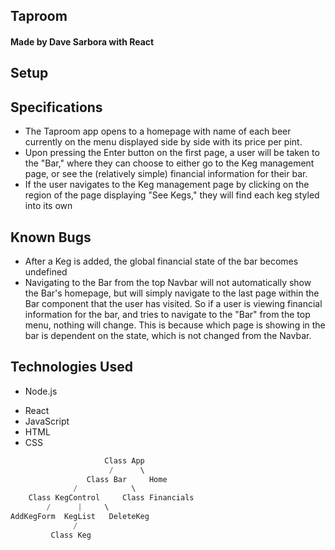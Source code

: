 ## Taproom

#### Made by Dave Sarbora with React

## Setup


## Specifications

- The Taproom app opens to a homepage with name of each beer currently on the menu displayed side by side with its price per pint.
- Upon pressing the Enter button on the first page, a user will be taken to the "Bar," where they can choose to either go to the Keg management page, or see the (relatively simple) financial information for their bar.
- If the user navigates to the Keg management page by clicking on the region of the page displaying "See Kegs," they will find each keg styled into its own

## Known Bugs

- After a Keg is added, the global financial state of the bar becomes undefined
- Navigating to the Bar from the top Navbar will not automatically show the Bar's homepage, but will simply navigate to the last page within the Bar component that the user has visited. So if a user is viewing financial information for the bar, and tries to navigate to the "Bar" from the top menu, nothing will change. This is because which page is showing in the bar is dependent on the state, which is not changed from the Navbar.

## Technologies Used

* Node.js
- React
- JavaScript
- HTML
- CSS

```javascript
                     Class App
                      /      \
                 Class Bar     Home
              /            \
    Class KegControl     Class Financials
        /      |     \
AddKegForm  KegList   DeleteKeg
              /
         Class Keg
```
